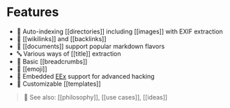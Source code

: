 # Features

  - :card_index: Auto-indexing [[directories]] including [[images]] with EXIF extraction
  - :link: [[wikilinks]] and [[backlinks]]
  - :newspaper: [[documents]] support popular markdown flavors
  - :abc: Various ways of [[title]] extraction
  - :bread: Basic [[breadcrumbs]]
  - :muscle: [[emoji]]
  - :gem: Embedded [EEx](https://hexdocs.pm/eex/EEx.html) support for advanced hacking
  - :page_with_curl: Customizable [[templates]]

> :eyes: See also: [[philosophy]], [[use cases]], [[ideas]]
